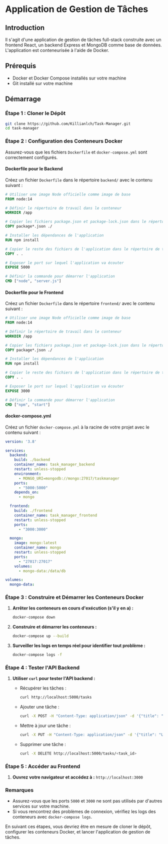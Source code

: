 # Application de Gestion de Tâches

## Introduction

Il s'agit d'une application de gestion de tâches full-stack construite avec un frontend React, un backend Express et MongoDB comme base de données. L'application est conteneurisée à l'aide de Docker.

## Prérequis

- Docker et Docker Compose installés sur votre machine
- Git installé sur votre machine

## Démarrage

### Étape 1 : Cloner le Dépôt

```bash
git clone https://github.com/Killianlch/Task-Manager.git
cd task-manager
```

### Étape 2 : Configuration des Conteneurs Docker

Assurez-vous que les fichiers `Dockerfile` et `docker-compose.yml` sont correctement configurés.

#### Dockerfile pour le Backend

Créez un fichier `Dockerfile` dans le répertoire `backend/` avec le contenu suivant :

```Dockerfile
# Utiliser une image Node officielle comme image de base
FROM node:14

# Définir le répertoire de travail dans le conteneur
WORKDIR /app

# Copier les fichiers package.json et package-lock.json dans le répertoire de travail
COPY package*.json ./

# Installer les dépendances de l'application
RUN npm install

# Copier le reste des fichiers de l'application dans le répertoire de travail
COPY . .

# Exposer le port sur lequel l'application va écouter
EXPOSE 5000

# Définir la commande pour démarrer l'application
CMD ["node", "server.js"]
```

#### Dockerfile pour le Frontend

Créez un fichier `Dockerfile` dans le répertoire `frontend/` avec le contenu suivant :

```Dockerfile
# Utiliser une image Node officielle comme image de base
FROM node:14

# Définir le répertoire de travail dans le conteneur
WORKDIR /app

# Copier les fichiers package.json et package-lock.json dans le répertoire de travail
COPY package*.json ./

# Installer les dépendances de l'application
RUN npm install

# Copier le reste des fichiers de l'application dans le répertoire de travail
COPY . .

# Exposer le port sur lequel l'application va écouter
EXPOSE 3000

# Définir la commande pour démarrer l'application
CMD ["npm", "start"]
```

#### docker-compose.yml

Créez un fichier `docker-compose.yml` à la racine de votre projet avec le contenu suivant :

```yaml
version: '3.8'

services:
  backend:
    build: ./backend
    container_name: task_manager_backend
    restart: unless-stopped
    environment:
      - MONGO_URI=mongodb://mongo:27017/taskmanager
    ports:
      - "5000:5000"
    depends_on:
      - mongo

  frontend:
    build: ./frontend
    container_name: task_manager_frontend
    restart: unless-stopped
    ports:
      - "3000:3000"

  mongo:
    image: mongo:latest
    container_name: mongo
    restart: unless-stopped
    ports:
      - "27017:27017"
    volumes:
      - mongo-data:/data/db

volumes:
  mongo-data:
```

### Étape 3 : Construire et Démarrer les Conteneurs Docker

1. **Arrêter les conteneurs en cours d'exécution (s'il y en a) :**
   ```bash
   docker-compose down
   ```

2. **Construire et démarrer les conteneurs :**
   ```bash
   docker-compose up --build
   ```

3. **Surveiller les logs en temps réel pour identifier tout problème :**
   ```bash
   docker-compose logs -f
   ```

### Étape 4 : Tester l'API Backend

1. **Utiliser `curl` pour tester l'API backend :**

   - Récupérer les tâches :
     ```bash
     curl http://localhost:5000/tasks
     ```

   - Ajouter une tâche :
     ```bash
     curl -X POST -H "Content-Type: application/json" -d '{"title": "New Task", "description": "Task description"}' http://localhost:5000/tasks
     ```

   - Mettre à jour une tâche :
     ```bash
     curl -X PUT -H "Content-Type: application/json" -d '{"title": "Updated Task", "description": "Updated description"}' http://localhost:5000/tasks/<task_id>
     ```

   - Supprimer une tâche :
     ```bash
     curl -X DELETE http://localhost:5000/tasks/<task_id>
     ```

### Étape 5 : Accéder au Frontend

1. **Ouvrez votre navigateur et accédez à :**
   ```http://localhost:3000```

### Remarques

- Assurez-vous que les ports `5000` et `3000` ne sont pas utilisés par d'autres services sur votre machine.
- Si vous rencontrez des problèmes de connexion, vérifiez les logs des conteneurs avec `docker-compose logs`.

En suivant ces étapes, vous devriez être en mesure de cloner le dépôt, configurer les conteneurs Docker, et lancer l'application de gestion de tâches.
```
